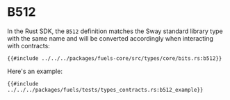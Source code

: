 # B512

In the Rust SDK, the `B512` definition matches the Sway standard library type with the same name and will be converted accordingly when interacting with contracts:

```rust,ignore
{{#include ../../../packages/fuels-core/src/types/core/bits.rs:b512}}
```

Here's an example:

```rust,ignore
{{#include ../../../packages/fuels/tests/types_contracts.rs:b512_example}}
```
